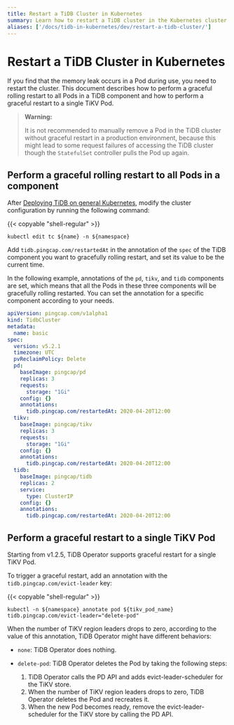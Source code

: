 ```yaml
---
title: Restart a TiDB Cluster in Kubernetes
summary: Learn how to restart a TiDB cluster in the Kubernetes cluster.
aliases: ['/docs/tidb-in-kubernetes/dev/restart-a-tidb-cluster/']
---
```


# Restart a TiDB Cluster in Kubernetes

If you find that the memory leak occurs in a Pod during use, you need to restart the cluster. This document describes how to perform a graceful rolling restart to all Pods in a TiDB component and how to perform a graceful restart to a single TiKV Pod.

> **Warning:**
>
> It is not recommended to manually remove a Pod in the TiDB cluster without graceful restart in a production environment, because this might lead to some request failures of accessing the TiDB cluster though the `StatefulSet` controller pulls the Pod up again.

## Perform a graceful rolling restart to all Pods in a component

After [Deploying TiDB on general Kubernetes](deploy-on-general-kubernetes.md), modify the cluster configuration by running the following command:

{{< copyable "shell-regular" >}}

```shell
kubectl edit tc ${name} -n ${namespace}
```

Add `tidb.pingcap.com/restartedAt` in the annotation of the `spec` of the TiDB component you want to gracefully rolling restart, and set its value to be the current time.

In the following example, annotations of the `pd`, `tikv`, and `tidb` components are set, which means that all the Pods in these three components will be gracefully rolling restarted. You can set the annotation for a specific component according to your needs.

```yaml
apiVersion: pingcap.com/v1alpha1
kind: TidbCluster
metadata:
  name: basic
spec:
  version: v5.2.1
  timezone: UTC
  pvReclaimPolicy: Delete
  pd:
    baseImage: pingcap/pd
    replicas: 3
    requests:
      storage: "1Gi"
    config: {}
    annotations:
      tidb.pingcap.com/restartedAt: 2020-04-20T12:00
  tikv:
    baseImage: pingcap/tikv
    replicas: 3
    requests:
      storage: "1Gi"
    config: {}
    annotations:
      tidb.pingcap.com/restartedAt: 2020-04-20T12:00
  tidb:
    baseImage: pingcap/tidb
    replicas: 2
    service:
      type: ClusterIP
    config: {}
    annotations:
      tidb.pingcap.com/restartedAt: 2020-04-20T12:00
```

## Perform a graceful restart to a single TiKV Pod

Starting from v1.2.5, TiDB Operator supports graceful restart for a single TiKV Pod.

To trigger a graceful restart, add an annotation with the `tidb.pingcap.com/evict-leader` key:

{{< copyable "shell-regular" >}}

```shell
kubectl -n ${namespace} annotate pod ${tikv_pod_name} tidb.pingcap.com/evict-leader="delete-pod"
```

When the number of TiKV region leaders drops to zero, according to the value of this annotation, TiDB Operator might have different behaviors:

- `none`: TiDB Operator does nothing.
- `delete-pod`: TiDB Operator deletes the Pod by taking the following steps:

    1. TiDB Operator calls the PD API and adds evict-leader-scheduler for the TiKV store.
    2. When the number of TiKV region leaders drops to zero, TiDB Operator deletes the Pod and recreates it.
    3. When the new Pod becomes ready, remove the evict-leader-scheduler for the TiKV store by calling the PD API.
